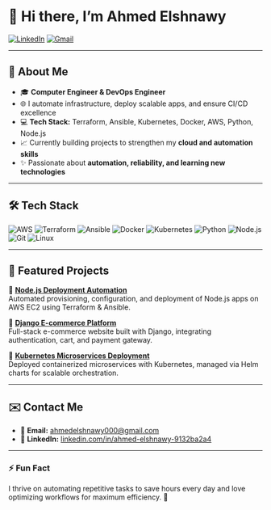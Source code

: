 # 👋 Hi there, I’m Ahmed Elshnawy

[![LinkedIn](https://img.shields.io/badge/LinkedIn-blue?logo=linkedin&logoColor=white)](https://www.linkedin.com/in/ahmed-elshnawy-9132ba2a4) [![Gmail](https://img.shields.io/badge/Gmail-red?logo=gmail&logoColor=white)](mailto:ahmedelshnawy000@gmail.com)

---

## 🚀 About Me

- 🎓 **Computer Engineer & DevOps Engineer**
- 🌐 I automate infrastructure, deploy scalable apps, and ensure CI/CD excellence
- 💻 **Tech Stack:** Terraform, Ansible, Kubernetes, Docker, AWS, Python, Node.js
- 📈 Currently building projects to strengthen my **cloud and automation skills**
- ✨ Passionate about **automation, reliability, and learning new technologies**

---

## 🛠️ Tech Stack

<img src="https://img.shields.io/badge/AWS-232F3E?style=for-the-badge&logo=amazonaws&logoColor=white" alt="AWS"/> <img src="https://img.shields.io/badge/Terraform-623CE4?style=for-the-badge&logo=terraform&logoColor=white" alt="Terraform"/> <img src="https://img.shields.io/badge/Ansible-EE0000?style=for-the-badge&logo=ansible&logoColor=white" alt="Ansible"/> <img src="https://img.shields.io/badge/Docker-2496ED?style=for-the-badge&logo=docker&logoColor=white" alt="Docker"/> <img src="https://img.shields.io/badge/Kubernetes-326CE5?style=for-the-badge&logo=kubernetes&logoColor=white" alt="Kubernetes"/> <img src="https://img.shields.io/badge/Python-3776AB?style=for-the-badge&logo=python&logoColor=white" alt="Python"/> <img src="https://img.shields.io/badge/Node.js-339933?style=for-the-badge&logo=nodedotjs&logoColor=white" alt="Node.js"/> <img src="https://img.shields.io/badge/Git-F05032?style=for-the-badge&logo=git&logoColor=white" alt="Git"/> <img src="https://img.shields.io/badge/Linux-FCC624?style=for-the-badge&logo=linux&logoColor=black" alt="Linux"/>

---

## 📂 Featured Projects

🔧 **[Node.js Deployment Automation](https://github.com/AHMED0130/Terraform-Ansible-Node.js-Deployment-Automation)**  
Automated provisioning, configuration, and deployment of Node.js apps on AWS EC2 using Terraform & Ansible.

🔧 **[Django E-commerce Platform](https://github.com/AHMED0130/storefront)**  
Full-stack e-commerce website built with Django, integrating authentication, cart, and payment gateway.

🔧 **[Kubernetes Microservices Deployment](https://github.com/AHMED0130/microservice-deployment)**  
Deployed containerized microservices with Kubernetes, managed via Helm charts for scalable orchestration.

---

## ✉️ Contact Me

- 📧 **Email:** ahmedelshnawy000@gmail.com  
- 💼 **LinkedIn:** [linkedin.com/in/ahmed-elshnawy-9132ba2a4](https://www.linkedin.com/in/ahmed-elshnawy-9132ba2a4)

---

### ⚡ Fun Fact

I thrive on automating repetitive tasks to save hours every day and love optimizing workflows for maximum efficiency. 🚀
